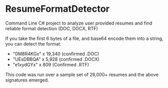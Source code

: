 ResumeFormatDetector
====================

Command Line C# project to analyze user provided resumes and find reliable format detection (DOC, DOCX, RTF)

If you take the first 6 bytes of a file, and base64 encode them into a string, you can detect the format:

* "0M8R4KGx" x 19,340 (confirmed .DOC)
* "UEsDBBQA" x  5,928 (confirmed .DOCX)
* "e1xydGYx" x    809 (Confirmed .RTF)

This code was run over a sample set of 26,000+ resumes and the above signatures emerged.
